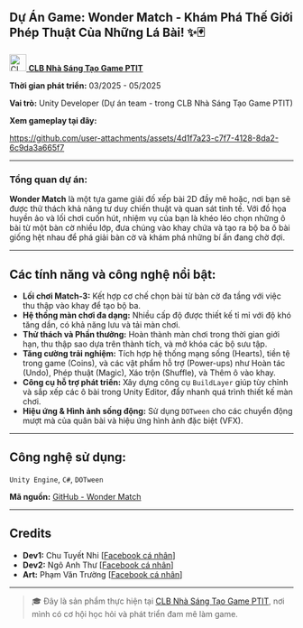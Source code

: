 ## Dự Án Game: Wonder Match - Khám Phá Thế Giới Phép Thuật Của Những Lá Bài! ✨🃏

[<img src="https://github.com/user-attachments/assets/dabe4f53-fcfb-4e3f-bdd8-a8ebdddf2423" alt="CLB Nhà Sáng Tạo Game PTIT Logo" width="30"/> **CLB Nhà Sáng Tạo Game PTIT**](https://www.facebook.com/gamecreatorsclub)

**Thời gian phát triển:** 03/2025 - 05/2025

**Vai trò:** Unity Developer (Dự án team - trong CLB Nhà Sáng Tạo Game PTIT)

**Xem gameplay tại đây:**



https://github.com/user-attachments/assets/4d1f7a23-c7f7-4128-8da2-6c9da3a665f7



---

### Tổng quan dự án:

**Wonder Match** là một tựa game giải đố xếp bài 2D đầy mê hoặc, nơi bạn sẽ được thử thách khả năng tư duy chiến thuật và quan sát tinh tế. Với đồ họa huyền ảo và lối chơi cuốn hút, nhiệm vụ của bạn là khéo léo chọn những ô bài từ một bàn cờ nhiều lớp, đưa chúng vào khay chứa và tạo ra bộ ba ô bài giống hệt nhau để phá giải bàn cờ và khám phá những bí ẩn đang chờ đợi.

---

## Các tính năng và công nghệ nổi bật:

-   **Lối chơi Match-3:** Kết hợp cơ chế chọn bài từ bàn cờ đa tầng với việc thu thập vào khay để tạo bộ ba.
-   **Hệ thống màn chơi đa dạng:** Nhiều cấp độ được thiết kế tỉ mỉ với độ khó tăng dần, có khả năng lưu và tải màn chơi.
-   **Thử thách và Phần thưởng:** Hoàn thành màn chơi trong thời gian giới hạn, thu thập sao dựa trên thành tích, và mở khóa các bộ sưu tập.
-   **Tăng cường trải nghiệm:** Tích hợp hệ thống mạng sống (Hearts), tiền tệ trong game (Coins), và các vật phẩm hỗ trợ (Power-ups) như Hoàn tác (Undo), Phép thuật (Magic), Xáo trộn (Shuffle), và Thêm ô vào khay.
-   **Công cụ hỗ trợ phát triển:** Xây dựng công cụ `BuildLayer` giúp tùy chỉnh và sắp xếp các ô bài trong Unity Editor, đẩy nhanh quá trình thiết kế màn chơi.
-   **Hiệu ứng & Hình ảnh sống động:** Sử dụng `DOTween` cho các chuyển động mượt mà của quân bài và hiệu ứng hình ảnh đặc biệt (VFX).

---

## Công nghệ sử dụng:

`Unity Engine`, `C#`, `DOTween`

**Mã nguồn:** [GitHub - Wonder Match](https://github.com/chunhi-Mou/Team1-WonderMatch.git)

---

## Credits

-   **Dev1:** Chu Tuyết Nhi [[Facebook cá nhân](https://www.facebook.com/raccoon.994576/)]
-   **Dev2:** Ngô Anh Thư [[Facebook cá nhân](https://www.facebook.com/thu.anh.610075)]
-   **Art:** Phạm Văn Trường [[Facebook cá nhân](https://www.facebook.com/FT2036)]
---

> 🎓 Đây là sản phẩm thực hiện tại [CLB Nhà Sáng Tạo Game PTIT](https://www.facebook.com/gamecreatorsclub), nơi mình có cơ hội học hỏi và phát triển đam mê làm game.
